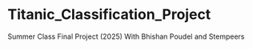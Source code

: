 # Titanic_Classification_Project
Summer Class Final Project (2025) With Bhishan Poudel and Stempeers
